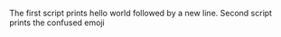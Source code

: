 The first script prints hello world followed by a new line.
Second script prints the confused emoji
